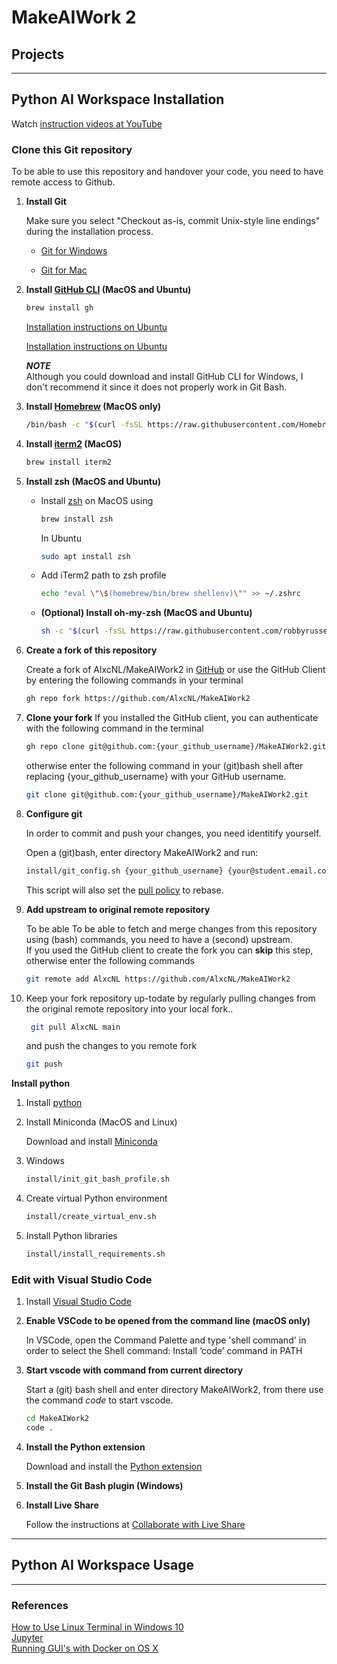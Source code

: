 # MakeAIWork 2

## Projects

---

## Python AI Workspace Installation
Watch [instruction videos at YouTube](https://youtube.com/playlist?list=PLf5zREwsIjUNQ2y4TGi9F0uXQZ1B08d_v)


### Clone this Git repository
To be able to use this repository and handover your code, you need to have remote access to Github.

<ol>

<li>

**Install Git**

Make sure you select "Checkout as-is, commit Unix-style line endings" during the installation process.

<ul>

<li>

[Git for Windows](https://gitforwindows.org/)

</li>

<li>

[Git for Mac](https://git-scm.com/download/mac)

</li>

</ul>

<li>

**Install [GitHub CLI](https://cli.github.com/) (MacOS and Ubuntu)**

```bash
brew install gh
```

[Installation instructions on Ubuntu](https://www.techiediaries.com/install-github-cli-ubuntu-20/ )

[Installation instructions on Ubuntu](https://www.techiediaries.com/install-github-cli-ubuntu-20/)

***NOTE***<br>
Although you could download and install GitHub CLI for Windows, I don't recommend it since it does not properly work in Git Bash.

</li>

<li>

**Install [Homebrew](https://brew.sh/) (MacOS only)**

```bash
/bin/bash -c "$(curl -fsSL https://raw.githubusercontent.com/Homebrew/install/HEAD/install.sh)"
```

</li>

<li>

**Install [iterm2](https://iterm2.com/) (MacOS)**

```bash
brew install iterm2
```

</li>

<li>

**Install zsh (MacOS and Ubuntu)**

<ul>

<li>

Install [zsh](https://www.howtogeek.com/362409/what-is-zsh-and-why-should-you-use-it-instead-of-bash/) on MacOS using

```bash
brew install zsh
```

In Ubuntu
```bash
sudo apt install zsh
```

</li>

<li>

Add iTerm2 path to zsh profile

 ```bash
echo "eval \"\$(homebrew/bin/brew shellenv)\"" >> ~/.zshrc
```

</li>

 <li>

**(Optional) Install oh-my-zsh (MacOS and Ubuntu)**

```bash
sh -c "$(curl -fsSL https://raw.githubusercontent.com/robbyrussell/oh-my-zsh/master/tools/install.sh)"
```

</li>

</ul>

</li>

<li>

**Create a fork of this repository**

Create a fork of AlxcNL/MakeAIWork2 in [GitHub](https://github.com/AlxcNL/MakeAIWork2) or
use the GitHub Client by entering the following commands in your terminal

```bash
gh repo fork https://github.com/AlxcNL/MakeAIWork2
```
</li>

<li>

**Clone your <b>fork</b>**
If you installed the GitHub client, you can authenticate with the following command in the terminal

```sh
gh repo clone git@github.com:{your_github_username}/MakeAIWork2.git
```

otherwise enter the following command in your (git)bash shell after replacing {your_github_username} with your GitHub username.
```sh
git clone git@github.com:{your_github_username}/MakeAIWork2.git
```

</li>

<li>

**Configure git**

In order to commit and push your changes, you need identitify yourself.

Open a (git)bash, enter directory MakeAIWork2 and run:
```bash
install/git_config.sh {your_github_username} {your@student.email.com}
```
This script will also set the [pull policy](https://www.git-scm.com/docs/git-pull) to rebase.

</li>

<li>

**Add upstream to original remote repository**

To be able To be able to fetch and merge changes from this repository using (bash) commands, you need to have a (second) upstream.  
If you used the GitHub client to create the fork you can <strong>skip</strong> this step, otherwise enter the following commands

```bash
git remote add AlxcNL https://github.com/AlxcNL/MakeAIWork2
```

</li>

<li>

Keep your fork repository up-todate by regularly pulling changes from the original remote repository into your local fork..

```bash
 git pull AlxcNL main
```

and push the changes to you remote fork

```bash
git push
```

</li>

</ol>


**Install python**

<ol>

<li>

Install [python](https://www.python.org/downloads/release/python-3105/)

</li>

<li>

Install Miniconda (MacOS and Linux)

Download and install [Miniconda](https://docs.conda.io/en/latest/miniconda.html)

</li>

<li>

Windows
```sh
install/init_git_bash_profile.sh
```

</li>

<li>

Create virtual Python environment 
```sh
install/create_virtual_env.sh
```

</li>

<li>

Install Python libraries

```bash
install/install_requirements.sh
```

</li>

</ol>

### Edit with Visual Studio Code

<ol>

<li>

Install [Visual Studio Code](https://code.visualstudio.com)

</li>

<li>

**Enable VSCode to be opened from the command line (macOS only)**

In VSCode, open the Command Palette and type 'shell command' in order to select the Shell command: Install ‘code’ command in PATH

</li>

<li>

**Start vscode with command from current directory**

Start a (git) bash shell and enter directory MakeAIWork2, from there use the command <i>code</i> to start vscode.
```sh
cd MakeAIWork2
code .
```

</li>

<li>

**Install the Python extension**

Download and install the [Python extension](https://marketplace.visualstudio.com/items?itemName=ms-python.python)

</li>

<li>

**Install the Git Bash plugin (Windows)**

</li>

<li>

**Install Live Share**

Follow the instructions at [Collaborate with Live Share](https://code.visualstudio.com/learn/collaboration/live-share)

</li>

</ol>

---

## Python AI Workspace Usage

---
### References
[How to Use Linux Terminal in Windows 10](https://allthings.how/how-to-use-linux-terminal-in-windows-10/)<br>
[Jupyter](https://jupyter.org/)<br>
[Running GUI's with Docker on OS X](https://www.youtube.com/watch?v=PKyj8sbZNYw&list=LL&index=4&t=6s)
